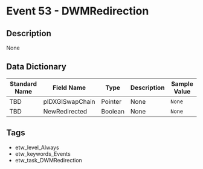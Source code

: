 # Event 53 - DWMRedirection

## Description
None

## Data Dictionary
|Standard Name|Field Name|Type|Description|Sample Value|
|---|---|---|---|---|
|TBD|pIDXGISwapChain|Pointer|None|`None`|
|TBD|NewRedirected|Boolean|None|`None`|

## Tags
* etw_level_Always
* etw_keywords_Events
* etw_task_DWMRedirection